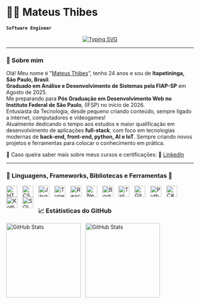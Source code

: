 # 👨‍💻 Mateus Thibes

**`Software Engineer`**

<p align="center">
  <a href="https://github.com/MateusThibes">
    <img src="https://readme-typing-svg.demolab.com?font=Fira+Code&size=22&pause=1000&color=15A600&center=true&vCenter=true&width=440&lines=Seja+Bem+Vindo!;Analista+de+Sistemas;Desenvolvedor+Full-Stack" alt="Typing SVG" />
  </a>
</p>

---
### 🤖 Sobre mim

Olá! Meu nome é "[Mateus Thibes](https://www.instagram.com/mateus_thibes)", tenho 24 anos e sou de **Itapetininga, São Paulo, Brasil**.  
**Graduado em Análise e Desenvolvimento de Sistemas pela FIAP-SP** em Agosto de 2025. <br> Me preparando para **Pós Graduação em Desenvolvimento Web no Instituto Federal de São Paulo**, (IFSP) no início de 2026. <br>
Entusiasta da Tecnologia, desde pequeno criando conteúdo, sempre ligado a internet, computadores e vídeogames! <br>
Atualmente dedicando o tempo aos estudos e maior qualificação em desenvolvimento de aplicações **full-stack**, com foco em tecnologias modernas de **back-end, front-end, python, AI e IoT**. Sempre criando novos projetos e ferramentas para colocar o conhecimento em prática. <br> 

📌 Caso queira saber mais sobre meus cursos e certificações: 🔗 [LinkedIn](https://www.linkedin.com/in/mateus-thibes/) 

---
### 🤖 Linguagens, Frameworks, Bibliotecas e Ferramentas 🧰

<img 
    align="left" 
    alt="HTML"
    title="HTML" 
    width="30px" 
    style="padding-right: 10px;" 
    src="https://cdn.jsdelivr.net/gh/devicons/devicon@latest/icons/html5/html5-original.svg" 
/>
<img 
    align="left" 
    alt="CSS" 
    title="CSS"
    width="30px" 
    style="padding-right: 10px;" 
    src="https://cdn.jsdelivr.net/gh/devicons/devicon@latest/icons/css3/css3-original.svg" 
/>
<img 
    align="left" 
    alt="JavaScript" 
    title="JavaScript"
    width="30px" 
    style="padding-right: 10px;" 
    src="https://cdn.jsdelivr.net/gh/devicons/devicon@latest/icons/javascript/javascript-original.svg" 
/>
<img 
    align="left" 
    alt="TypeScript"
    title="TypeScript" 
    width="30px" 
    style="padding-right: 10px;" 
    src="https://cdn.jsdelivr.net/gh/devicons/devicon@latest/icons/typescript/typescript-original.svg" 
/>
<img 
    align="left" 
    alt="React"
    title="React" 
    width="30px" 
    style="padding-right: 10px;" 
    src="https://cdn.jsdelivr.net/gh/devicons/devicon@latest/icons/react/react-original.svg" 
/>
<img 
    align="left" 
    alt="Next.js" 
    title="Next.js"
    width="30px" 
    style="padding-right: 10px;" 
    src="https://cdn.jsdelivr.net/gh/devicons/devicon@latest/icons/nextjs/nextjs-original.svg" 
/>
<img 
    align="left" 
    alt="Bootstrap"
    title="Bootstrap" 
    width="30px" 
    style="padding-right: 10px;" 
    src="https://cdn.jsdelivr.net/gh/devicons/devicon@latest/icons/bootstrap/bootstrap-original.svg" 
/>
<img 
    align="left" 
    alt="Tailwind" 
    title="Tailwind"
    width="30px" 
    style="padding-right: 10px;" 
    src="https://cdn.jsdelivr.net/gh/devicons/devicon@latest/icons/tailwindcss/tailwindcss-original.svg" 
/>

<img 
    align="left" 
    alt="Git" 
    title="Git"
    width="30px" 
    style="padding-right: 10px;" 
    src="https://cdn.jsdelivr.net/gh/devicons/devicon@latest/icons/git/git-original.svg" 
/>
<img 
    align="left" 
    alt="Python" 
    title="Python"
    width="30px" 
    style="padding-right: 10px;" 
    src="https://cdn.jsdelivr.net/gh/devicons/devicon@latest/icons/python/python-original.svg" 
/>
<img 
    align="left" 
    alt="C#" 
    title="C#"
    width="30px" 
    style="padding-right: 10px;" 
    src="https://cdn.jsdelivr.net/gh/devicons/devicon@latest/icons/csharp/csharp-original.svg" 
/>

<img 
    align="left" 
    alt="Kotlin" 
    title="Kotlin"
    width="30px" 
    style="padding-right: 10px;" 
    src="https://cdn.jsdelivr.net/gh/devicons/devicon@latest/icons/kotlin/kotlin-original.svg" 
/>     

<img 
    align="left" 
    alt="SQL" 
    title="SQLDeveloper"
    width="30px" 
    style="padding-right: 10px;" 
    src="https://cdn.jsdelivr.net/gh/devicons/devicon@latest/icons/sqldeveloper/sqldeveloper-original.svg" 
/>        
<br>
### 📈 Estátisticas do GitHub 

<p>
  <img 
    align="left" 
    alt="GitHub Stats" 
    height="200" 
    style="padding-right: 10px;" 
    src="https://github-readme-stats.vercel.app/api?username=MateusThibes&show_icons=true&theme=tokyonight&include_all_commits=true&locale=pt-br" 
  />

<img 
      align="left" 
      alt="GitHub Stats" 
      height="200" 
      src="https://github-readme-stats.vercel.app/api/top-langs/?username=MateusThibes&theme=tokyonight&layout=compact&custom_title=Tecnologias&langs_count=9" 
  />

</p>
            
          
          
